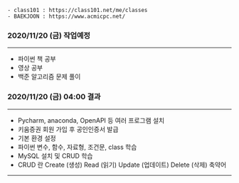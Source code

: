 ````
- class101 : https://class101.net/me/classes
- BAEKJOON : https://www.acmicpc.net/
````

### 2020/11/20 (금) 작업예정

---
- 파이썬 책 공부
- 영상 공부
- 백준 알고리즘 문제 풀이

### 2020/11/20 (금) 04:00 결과

---
- Pycharm, anaconda, OpenAPI 등 여러 프로그램 설치
- 키움증권 회원 가입 후 공인인증서 발급
- 기본 환경 설정
- 파이썬 변수, 함수, 자료형, 조건문, class 학습
- MySQL 설치 및 CRUD 학습
- CRUD 란 Create (생성) Read (읽기) Update (업데이트) Delete (삭제) 축약어
---